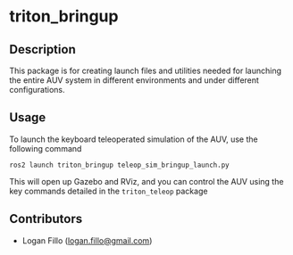 # triton_bringup
## Description

This package is for creating launch files and utilities needed for launching the entire AUV system in different environments and under different configurations.

## Usage

To launch the keyboard teleoperated simulation of the AUV, use the following command

    ros2 launch triton_bringup teleop_sim_bringup_launch.py

This will open up Gazebo and RViz, and you can control the AUV using the key commands detailed in the `triton_teleop` package

## Contributors

- Logan Fillo (logan.fillo@gmail.com)
